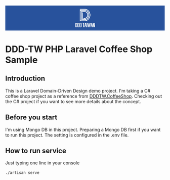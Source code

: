 ![image](https://github.com/justericgg/dddtw-laravel-coffee-shop/blob/master/resources/images/logo_size_invert.jpg)

# DDD-TW PHP Laravel Coffee Shop Sample

## Introduction

This is a Laravel Domain-Driven Design demo project. I'm taking a C# coffee shop project as a reference from [DDDTW.CoffeeShop](https://github.com/ArthurChang01/DDDTW.CoffeeShop).
Checking out the C# project if you want to see more details about the concept.

## Before you start

I'm using Mongo DB in this project. Preparing a Mongo DB first if you want to run this project. The setting is configured in the .env file.

## How to run service

Just typing one line in your console

```
./artisan serve
```